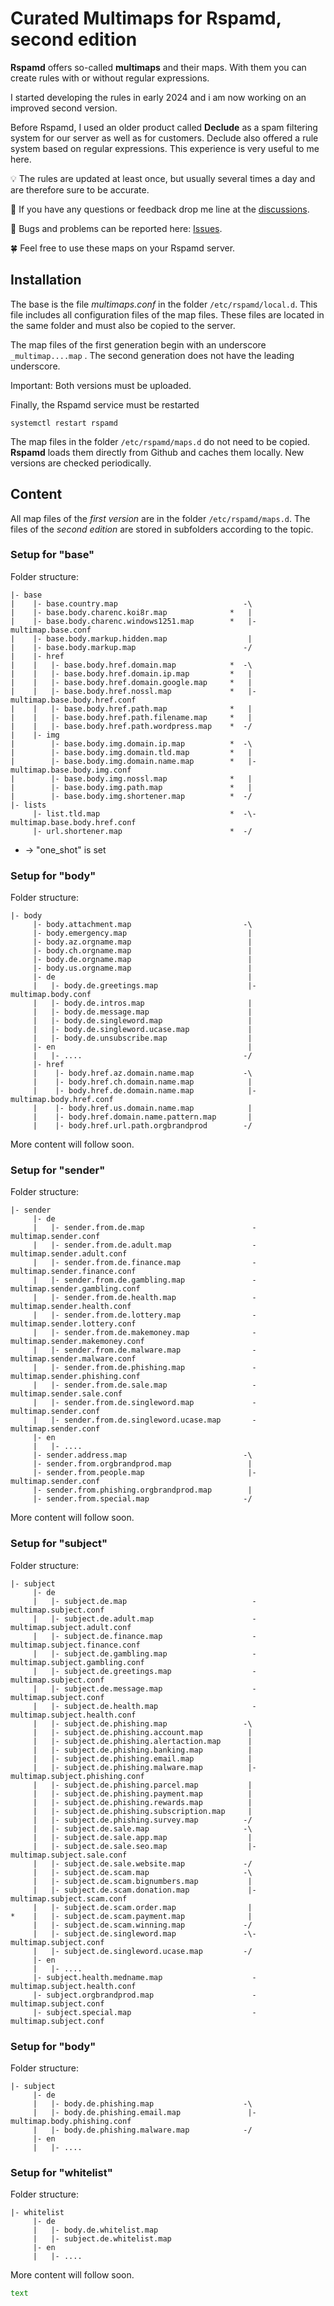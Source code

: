 # Curated Multimaps for Rspamd, second edition

**Rspamd** offers so-called **multimaps** and their maps. With them you can create rules with or without regular expressions.

I started developing the rules in early 2024 and i am now working on an improved second version.

Before Rspamd, I used an older product called **Declude** as a spam filtering system for our server as well as for customers. Declude also offered a rule system based on regular expressions. This experience is very useful to me here.

:bulb: The rules are updated at least once, but usually several times a day and are therefore sure to be accurate.

📢 If you have any questions or feedback drop me line at the [discussions](https://github.com/martinschaible/rspamd-rules/discussions).

🐛 Bugs and problems can be reported here: [Issues](https://github.com/martinschaible/rspamd-rules/issues).

🍀 Feel free to use these maps on your Rspamd server.

## Installation
The base is the file *multimaps.conf* in the folder `/etc/rspamd/local.d`. This file includes all configuration files of the map files. These files are located in the same folder and must also be copied to the server.

The map files of the first generation begin with an underscore `_multimap....map` . The second generation does not have the leading underscore.

Important: Both versions must be uploaded.

Finally, the Rspamd service must be restarted

```
systemctl restart rspamd
```

The map files in the folder `/etc/rspamd/maps.d` do not need to be copied. **Rspamd** loads them directly from Github and caches them locally. New versions are checked periodically.

## Content

All map files of the *first version* are in the folder `/etc/rspamd/maps.d`. The files of the *second edition* are stored in subfolders according to the topic.

### Setup for "base"

Folder structure:

```
|- base
|    |- base.country.map                            -\
|    |- base.body.charenc.koi8r.map              *   |
|    |- base.body.charenc.windows1251.map        *   |- multimap.base.conf
|    |- base.body.markup.hidden.map                  |
|    |- base.body.markup.map                        -/
|    |- href
|    |   |- base.body.href.domain.map            *  -\
|    |   |- base.body.href.domain.ip.map         *   |
|    |   |- base.body.href.domain.google.map     *   |
|    |   |- base.body.href.nossl.map             *   |- multimap.base.body.href.conf
|    |   |- base.body.href.path.map              *   |
|    |   |- base.body.href.path.filename.map     *   |
|    |   |- base.body.href.path.wordpress.map    *  -/
|    |- img
|        |- base.body.img.domain.ip.map          *  -\
|        |- base.body.img.domain.tld.map         *   |
|        |- base.body.img.domain.name.map        *   |- multimap.base.body.img.conf
|        |- base.body.img.nossl.map              *   |
|        |- base.body.img.path.map               *   |
|        |- base.body.img.shortener.map          *  -/
|- lists
     |- list.tld.map                             *  -\- multimap.base.body.href.conf
     |- url.shortener.map                        *  -/
```

* -> "one_shot" is set

### Setup for "body"

Folder structure:
```
|- body
     |- body.attachment.map                         -\
     |- body.emergency.map                           |
     |- body.az.orgname.map                          |
     |- body.ch.orgname.map                          |
     |- body.de.orgname.map                          |
     |- body.us.orgname.map                          |
     |- de                                           |
     |   |- body.de.greetings.map                    |- multimap.body.conf
     |   |- body.de.intros.map                       |
     |   |- body.de.message.map                      |
     |   |- body.de.singleword.map                   |
     |   |- body.de.singleword.ucase.map             |
     |   |- body.de.unsubscribe.map                  |
     |- en                                           |
     |   |- ....                                    -/
     |- href
     |    |- body.href.az.domain.name.map           -\
     |    |- body.href.ch.domain.name.map            |
     |    |- body.href.de.domain.name.map            |- multimap.body.href.conf
     |    |- body.href.us.domain.name.map            |
     |    |- body.href.domain.name.pattern.map       |
     |    |- body.href.url.path.orgbrandprod        -/
```

More content will follow soon.

### Setup for "sender"

Folder structure:
```
|- sender
     |- de
     |   |- sender.from.de.map                        - multimap.sender.conf 
     |   |- sender.from.de.adult.map                  - multimap.sender.adult.conf
     |   |- sender.from.de.finance.map                - multimap.sender.finance.conf
     |   |- sender.from.de.gambling.map               - multimap.sender.gambling.conf
     |   |- sender.from.de.health.map                 - multimap.sender.health.conf
     |   |- sender.from.de.lottery.map                - multimap.sender.lottery.conf
     |   |- sender.from.de.makemoney.map              - multimap.sender.makemoney.conf
     |   |- sender.from.de.malware.map                - multimap.sender.malware.conf
     |   |- sender.from.de.phishing.map               - multimap.sender.phishing.conf
     |   |- sender.from.de.sale.map                   - multimap.sender.sale.conf
     |   |- sender.from.de.singleword.map             - multimap.sender.conf
     |   |- sender.from.de.singleword.ucase.map       - multimap.sender.conf
     |- en
     |   |- ....
     |- sender.address.map                          -\
     |- sender.from.orgbrandprod.map                 |
     |- sender.from.people.map                       |- multimap.sender.conf
     |- sender.from.phishing.orgbrandprod.map        |
     |- sender.from.special.map                     -/
```

More content will follow soon.

### Setup for "subject"

Folder structure:
```
|- subject
     |- de
     |   |- subject.de.map                            - multimap.subject.conf
     |   |- subject.de.adult.map                      - multimap.subject.adult.conf
     |   |- subject.de.finance.map                    - multimap.subject.finance.conf
     |   |- subject.de.gambling.map                   - multimap.subject.gambling.conf
     |   |- subject.de.greetings.map                  - multimap.subject.conf
     |   |- subject.de.message.map                    - multimap.subject.conf
     |   |- subject.de.health.map                     - multimap.subject.health.conf
     |   |- subject.de.phishing.map                 -\
     |   |- subject.de.phishing.account.map          |
     |   |- subject.de.phishing.alertaction.map      |
     |   |- subject.de.phishing.banking.map          |
     |   |- subject.de.phishing.email.map            |
     |   |- subject.de.phishing.malware.map          |- multimap.subject.phishing.conf
     |   |- subject.de.phishing.parcel.map           |
     |   |- subject.de.phishing.payment.map          |
     |   |- subject.de.phishing.rewards.map          |
     |   |- subject.de.phishing.subscription.map     |
     |   |- subject.de.phishing.survey.map          -/
     |   |- subject.de.sale.map                     -\
     |   |- subject.de.sale.app.map                  |
     |   |- subject.de.sale.seo.map                  |- multimap.subject.sale.conf
     |   |- subject.de.sale.website.map             -/
     |   |- subject.de.scam.map                     -\
     |   |- subject.de.scam.bignumbers.map           |
     |   |- subject.de.scam.donation.map             |- multimap.subject.scam.conf
     |   |- subject.de.scam.order.map                |
*    |   |- subject.de.scam.payment.map              |
     |   |- subject.de.scam.winning.map             -/
     |   |- subject.de.singleword.map               -\- multimap.subject.conf
     |   |- subject.de.singleword.ucase.map         -/
     |- en
     |   |- ....
     |- subject.health.medname.map                    - multimap.subject.health.conf
     |- subject.orgbrandprod.map                      - multimap.subject.conf
     |- subject.special.map                           - multimap.subject.conf
```

### Setup for "body"

Folder structure:
```
|- subject
     |- de
     |   |- body.de.phishing.map                    -\
     |   |- body.de.phishing.email.map               |- multimap.body.phishing.conf
     |   |- body.de.phishing.malware.map            -/
     |- en
     |   |- ....
```


### Setup for "whitelist"

Folder structure:
```
|- whitelist
     |- de
     |   |- body.de.whitelist.map
     |   |- subject.de.whitelist.map
     |- en
     |   |- ....
```

More content will follow soon.

<code style="color : green">text</code>
